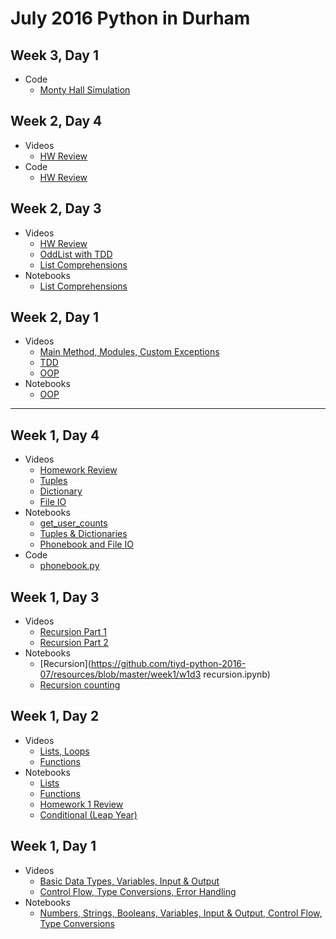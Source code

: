 # July 2016 Python in Durham

## Week 3, Day 1

* Code
  * [Monty Hall Simulation](https://github.com/tiyd-python-2016-07/resources/blob/master/week3/sim_monty_hall.py)


## Week 2, Day 4

* Videos
  * [HW Review](https://youtu.be/yvgpQ-UlaxE)
* Code
  * [HW Review](https://github.com/tiyd-python-2016-07/resources/blob/master/week2/w2d4_linear_algebra_review.py)


## Week 2, Day 3

* Videos
  * [HW Review](https://youtu.be/unt09rbgWlA)
  * [OddList with TDD](https://youtu.be/VUlYJDnkPkE)
  * [List Comprehensions](https://youtu.be/EUEI1Fnz3cw)
* Notebooks
  * [List Comprehensions](https://github.com/tiyd-python-2016-07/resources/blob/master/week2/w2d3-list-comprehensions.ipynb)


## Week 2, Day 1

* Videos
  * [Main Method, Modules, Custom Exceptions](https://youtu.be/ynqx3vaPHCI)
  * [TDD](https://youtu.be/_SqNa7Z4qq8)
  * [OOP](https://youtu.be/HipJVPfXz3Q)
* Notebooks
  * [OOP](https://github.com/tiyd-python-2016-07/resources/blob/master/week2/w2d1-oop.ipynb)

---

## Week 1, Day 4

* Videos
  * [Homework Review](https://youtu.be/4-nyq3M8Vos)
  * [Tuples](https://youtu.be/gHFguwrepMM)
  * [Dictionary](https://youtu.be/tbbg2hsQAVU)
  * [File IO](https://youtu.be/zOJs9YnUxCc)
* Notebooks
  * [get_user_counts](https://github.com/tiyd-python-2016-07/resources/blob/master/week1/w1d4_get_user_counts.py)
  * [Tuples & Dictionaries](https://github.com/tiyd-python-2016-07/resources/blob/master/week1/w1d4_tuples_dictionaries.ipynb)
  * [Phonebook and File IO](https://github.com/tiyd-python-2016-07/resources/blob/master/week1/w1d4-phonebook-file-io.ipynb)
* Code
  * [phonebook.py](https://github.com/tiyd-python-2016-07/resources/blob/master/week1/w1d4_phonebook.py)

## Week 1, Day 3

* Videos
  * [Recursion Part 1](https://youtu.be/dPI_esDwRWg)
  * [Recursion Part 2](https://youtu.be/26qVLTLWy14)
* Notebooks
  * [Recursion](https://github.com/tiyd-python-2016-07/resources/blob/master/week1/w1d3 recursion.ipynb)
  * [Recursion counting](https://github.com/tiyd-python-2016-07/resources/blob/master/week1/rec_count.py)

## Week 1, Day 2

* Videos
  * [Lists, Loops](https://youtu.be/qq2LP7aN6vo)
  * [Functions](https://youtu.be/wGV4hePB_SU)
* Notebooks
  * [Lists](https://github.com/tiyd-python-2016-07/resources/blob/master/week1/w1d2-lists.ipynb)
  * [Functions](https://github.com/tiyd-python-2016-07/resources/blob/master/week1/w1d2-functions.ipynb)
  * [Homework 1 Review](https://github.com/tiyd-python-2016-07/resources/blob/master/week1/w1d2_homework1.ipynb)
  * [Conditional (Leap Year)](https://github.com/tiyd-python-2016-07/resources/blob/master/week1/w1d2_conditional.ipynb)

## Week 1, Day 1

* Videos
  * [Basic Data Types, Variables, Input & Output](https://youtu.be/-zN-CyCPzgE)
  * [Control Flow, Type Conversions, Error Handling](https://youtu.be/cYZqN0-7ZFY)
* Notebooks
  * [Numbers, Strings, Booleans, Variables, Input & Output, Control Flow, Type Conversions](https://github.com/tiyd-python-2016-07/resources/blob/master/week1/w1d1.ipynb)

